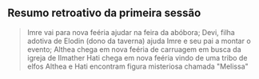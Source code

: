 ## Resumo retroativo da primeira sessão
> Imre vai para nova feéria ajudar na feira da abóbora;
> Devi, filha adotiva de Elodin (dono da taverna) ajuda Imre e seu pai a montar o evento;
> Althea chega em nova feéria de carruagem em busca da igreja de Ilmather
> Hati chega em nova feéria vindo de uma tribo de elfos
> Althea e Hati encontram figura misteriosa chamada "Melissa"
> 
